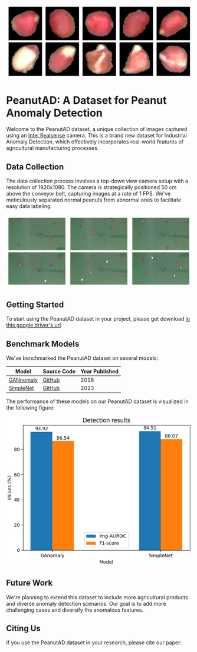 ![PeanutAD Dataset](figs/peanut.png)

# PeanutAD: A Dataset for Peanut Anomaly Detection

Welcome to the PeanutAD dataset, a unique collection of images captured using an [Intel Realsense](https://www.intelrealsense.com) camera. This is a brand new dataset for Industrial Anomaly Detection, which effectively incorporates real-world features of agricultural manufacturing processes.

## Data Collection

The data collection process involves a top-down view camera setup with a resolution of 1920x1080. The camera is strategically positioned 50 cm above the conveyor belt, capturing images at a rate of 1 FPS. We've meticulously separated normal peanuts from abnormal ones to facilitate easy data labeling.

![PeanutAD Dataset](figs/conveyor.png)


## Getting Started

To start using the PeanutAD dataset in your project, please get download [in this google driver's url](https://drive.google.com/drive/folders/1-9GBEeBOzXXdFJRMR--LDcAVNWE5qIMr?fbclid=IwZXh0bgNhZW0CMTAAAR0xdfBC-GOkmzcYpWHdK2LSs21n7rntHVj5hOXbBllPXVZgA91agxN0qqs_aem_AeABmgR8TieXHcLa63dDYgjDraeO3YOdPgUW2EKfq7DZClmFnqiUxjAEdAAlgqfavAh5tdrUGowoMGckVIvJ5-pc).

## Benchmark Models

We've benchmarked the PeanutAD dataset on several models:

| Model | Source Code | Year Published |
| ----- | ----------- | -------------- |
| [GANnomaly](https://arxiv.org/abs/1805.06725) | [GitHub](https://github.com/openvinotoolkit/anomalib) | 2018 |
| [SimpleNet](https://arxiv.org/abs/2303.15140) | [GitHub](https://github.com/DonaldRR/SimpleNet) | 2023 |

The performance of these models on our PeanutAD dataset is visualized in the following figure:

![Benchmark Results](figs/results.png)

## Future Work

We're planning to extend this dataset to include more agricultural products and diverse anomaly detection scenarios. Our goal is to add more challenging cases and diversify the anomalous features.

## Citing Us

If you use the PeanutAD dataset in your research, please cite our paper:
